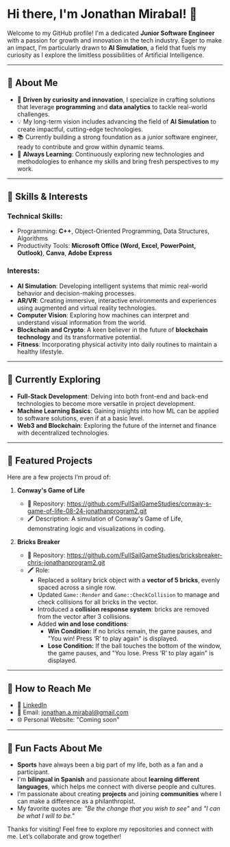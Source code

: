 # Hi there, I'm Jonathan Mirabal! 👋

Welcome to my GitHub profile! I'm a dedicated **Junior Software Engineer** with a passion for growth and innovation in the tech industry. Eager to make an impact, I’m particularly drawn to **AI Simulation**, a field that fuels my curiosity as I explore the limitless possibilities of Artificial Intelligence.


---

## 🚀 About Me
- 🌟 **Driven by curiosity and innovation**, I specialize in crafting solutions that leverage **programming** and **data analytics** to tackle real-world challenges.
- 💡 My long-term vision includes advancing the field of **AI Simulation** to create impactful, cutting-edge technologies.
- 📚 Currently building a strong foundation as a junior software engineer, ready to contribute and grow within dynamic teams.
- 📖 **Always Learning**: Continuously exploring new technologies and methodologies to enhance my skills and bring fresh perspectives to my work.

---

## 🔧 Skills & Interests
### Technical Skills:
- Programming: **C++**, Object-Oriented Programming, Data Structures, Algorithms
- Productivity Tools: **Microsoft Office (Word, Excel, PowerPoint, Outlook)**, **Canva**, **Adobe Express**

### Interests:
- **AI Simulation**: Developing intelligent systems that mimic real-world behavior and decision-making processes.
- **AR/VR**: Creating immersive, interactive environments and experiences using augmented and virtual reality technologies.
- **Computer Vision**: Exploring how machines can interpret and understand visual information from the world.
- **Blockchain and Crypto**: A keen believer in the future of **blockchain technology** and its transformative potential.
- **Fitness**: Incorporating physical activity into daily routines to maintain a healthy lifestyle.

---

## 🌱 Currently Exploring
- **Full-Stack Development**: Delving into both front-end and back-end technologies to become more versatile in project development.
- **Machine Learning Basics**: Gaining insights into how ML can be applied to software solutions, even if at a basic level.
- **Web3 and Blockchain**: Exploring the future of the internet and finance with decentralized technologies.

---

## 📂 Featured Projects
Here are a few projects I’m proud of:

1. **Conway's Game of Life**
   - 📌 Repository: https://github.com/FullSailGameStudies/conway-s-game-of-life-08-24-jonathanprogram2.git
   - 🖍️ Description: A simulation of Conway's Game of Life, demonstrating logic and visualizations in coding.

2. **Bricks Breaker**
   - 📌 Repository: https://github.com/FullSailGameStudies/bricksbreaker-chris-jonathanprogram2.git
   - 🖍️ Role:
      - Replaced a solitary brick object with a **vector of 5 bricks**, evenly spaced across a single row.
     - Updated `Game::Render` and `Game::CheckCollision` to manage and check collisions for all bricks in the vector.
     - Introduced a **collision response system**: bricks are removed from the vector after 3 collisions.
     - Added **win and lose conditions**:
       - **Win Condition:** If no bricks remain, the game pauses, and "You win! Press ‘R’ to play again" is displayed.
       - **Lose Condition:** If the ball touches the bottom of the window, the game pauses, and "You lose. Press ‘R’ to play again" is displayed.

---

## 📧 How to Reach Me
- 💼 [LinkedIn](https://www.linkedin.com/in/jonathanmirabal)
- 📧 Email: [jonathan.a.mirabal@gmail.com](mailto:jonathan.a.mirabal@gmail.com)
- 🌐 Personal Website: "Coming soon"

---

## 🌟 Fun Facts About Me
- **Sports** have always been a big part of my life, both as a fan and a participant.
- I'm **bilingual in Spanish** and passionate about **learning different languages**, which helps me connect with diverse people and cultures.
- I’m passionate about creating **projects** and joining **communities** where I can make a difference as a philanthropist.
- My favorite quotes are: *"Be the change that you wish to see"* and *"I can be what I will to be."*

Thanks for visiting! Feel free to explore my repositories and connect with me. Let’s collaborate and grow together!
